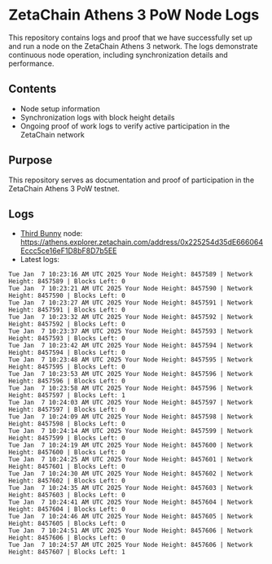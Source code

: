 # ZetaChain Athens 3 PoW Node Logs
This repository contains logs and proof that we have successfully set up and run a node on the ZetaChain Athens 3 network. The logs demonstrate continuous node operation, including synchronization details and performance.

## Contents
- Node setup information
- Synchronization logs with block height details
- Ongoing proof of work logs to verify active participation in the ZetaChain network

## Purpose
This repository serves as documentation and proof of participation in the ZetaChain Athens 3 PoW testnet.

## Logs

- [Third Bunny](https://thirdbunny.xyz/) node: https://athens.explorer.zetachain.com/address/0x225254d35dE666064Eccc5ce16eF1D8bF8D7b5EE
- Latest logs:
```
Tue Jan  7 10:23:16 AM UTC 2025 Your Node Height: 8457589 | Network Height: 8457589 | Blocks Left: 0
Tue Jan  7 10:23:21 AM UTC 2025 Your Node Height: 8457590 | Network Height: 8457590 | Blocks Left: 0
Tue Jan  7 10:23:27 AM UTC 2025 Your Node Height: 8457591 | Network Height: 8457591 | Blocks Left: 0
Tue Jan  7 10:23:32 AM UTC 2025 Your Node Height: 8457592 | Network Height: 8457592 | Blocks Left: 0
Tue Jan  7 10:23:37 AM UTC 2025 Your Node Height: 8457593 | Network Height: 8457593 | Blocks Left: 0
Tue Jan  7 10:23:42 AM UTC 2025 Your Node Height: 8457594 | Network Height: 8457594 | Blocks Left: 0
Tue Jan  7 10:23:48 AM UTC 2025 Your Node Height: 8457595 | Network Height: 8457595 | Blocks Left: 0
Tue Jan  7 10:23:53 AM UTC 2025 Your Node Height: 8457596 | Network Height: 8457596 | Blocks Left: 0
Tue Jan  7 10:23:58 AM UTC 2025 Your Node Height: 8457596 | Network Height: 8457597 | Blocks Left: 1
Tue Jan  7 10:24:03 AM UTC 2025 Your Node Height: 8457597 | Network Height: 8457597 | Blocks Left: 0
Tue Jan  7 10:24:09 AM UTC 2025 Your Node Height: 8457598 | Network Height: 8457598 | Blocks Left: 0
Tue Jan  7 10:24:14 AM UTC 2025 Your Node Height: 8457599 | Network Height: 8457599 | Blocks Left: 0
Tue Jan  7 10:24:19 AM UTC 2025 Your Node Height: 8457600 | Network Height: 8457600 | Blocks Left: 0
Tue Jan  7 10:24:25 AM UTC 2025 Your Node Height: 8457601 | Network Height: 8457601 | Blocks Left: 0
Tue Jan  7 10:24:30 AM UTC 2025 Your Node Height: 8457602 | Network Height: 8457602 | Blocks Left: 0
Tue Jan  7 10:24:35 AM UTC 2025 Your Node Height: 8457603 | Network Height: 8457603 | Blocks Left: 0
Tue Jan  7 10:24:41 AM UTC 2025 Your Node Height: 8457604 | Network Height: 8457604 | Blocks Left: 0
Tue Jan  7 10:24:46 AM UTC 2025 Your Node Height: 8457605 | Network Height: 8457605 | Blocks Left: 0
Tue Jan  7 10:24:51 AM UTC 2025 Your Node Height: 8457606 | Network Height: 8457606 | Blocks Left: 0
Tue Jan  7 10:24:57 AM UTC 2025 Your Node Height: 8457606 | Network Height: 8457607 | Blocks Left: 1
```
